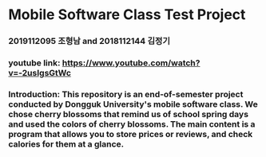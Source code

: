 # Mobile Software Class Test Project
### 2019112095 조형남 and 2018112144 김정기
### youtube link: https://www.youtube.com/watch?v=-2usIgsGtWc
### Introduction: This repository is an end-of-semester project conducted by Dongguk University's mobile software class. We chose cherry blossoms that remind us of school spring days and used the colors of cherry blossoms. The main content is a program that allows you to store prices or reviews, and check calories for them at a glance.
